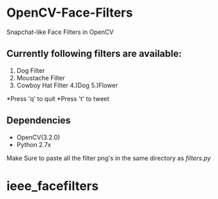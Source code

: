 # OpenCV-Face-Filters
Snapchat-like Face Filters in OpenCV
## Currently following filters are available:

1. Dog Filter
2. Moustache Filter
3. Cowboy Hat Filter
4.)Dog 
5.)Flower

*Press 'q' to quit
*Press 't' to tweet

## Dependencies
 - OpenCV(3.2.0)
 - Python 2.7x
 
Make Sure to paste all the filter png's in the same directory as _filters.py_

# ieee_facefilters
